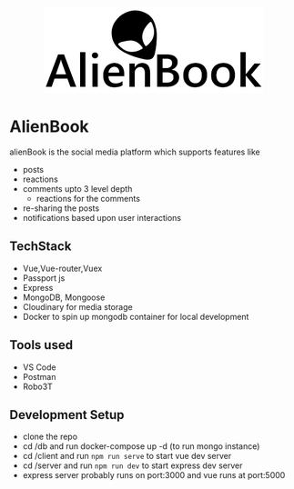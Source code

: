 
<p align="center">
  <img src="design files/png/logo_black.png"/>
</p>

# AlienBook
 alienBook is the social media platform which supports features like
  - posts
  - reactions
  - comments upto 3 level depth
      - reactions for the comments
  - re-sharing the posts
  - notifications based upon user interactions

## TechStack
  - Vue,Vue-router,Vuex
  - Passport js
  - Express 
  - MongoDB, Mongoose 
  - Cloudinary for media storage
  - Docker to spin up mongodb container for local development

## Tools used
- VS Code
- Postman
- Robo3T

## Development Setup
  - clone the repo
  - cd /db and run docker-compose up -d (to run mongo instance)
  - cd /client and run `npm run serve` to start vue dev server
  - cd /server and run `npm run dev` to start express dev server
  - express server probably runs on port:3000 and vue runs at port:5000

